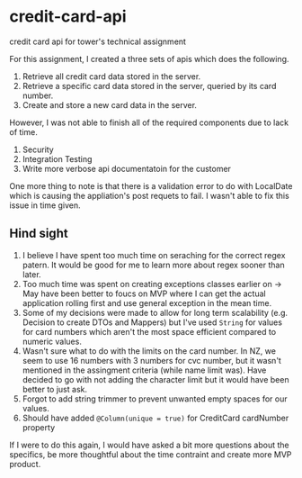 # credit-card-api
credit card api for tower's technical assignment

For this assignment, I created a three sets of apis which does the following.
1. Retrieve all credit card data stored in the server.
2. Retrieve a specific card data stored in the server, queried by its card number.
3. Create and store a new card data in the server.

However, I was not able to finish all of the required components due to lack of time.

1. Security
2. Integration Testing
3. Write more verbose api documentatoin for the customer

One more thing to note is that there is a validation error to do with LocalDate which is causing the appliation's post requets to fail. I wasn't able to fix this issue in time given.

## Hind sight
1. I believe I have spent too much time on seraching for the correct regex patern. It would be good for me to learn more about regex sooner than later.
2. Too much time was spent on creating exceptions classes earlier on -> May have been better to foucs on MVP where I can get the actual application rolling first and use general exception in the mean time.
3. Some of my decisions were made to allow for long term scalability (e.g. Decision to create DTOs and Mappers) but I've used `String` for values for card numbers which aren't the most space efficient compared to numeric values.
4. Wasn't sure what to do with the limits on the card number. In NZ, we seem to use 16 numbers with 3 numbers for cvc number, but it wasn't mentioned in the assingment criteria (while name limit was). Have decided to go with
   not adding the character limit but it would have been better to just ask.
5. Forgot to add string trimmer to prevent unwanted empty spaces for our values.
6. Should have added `@Column(unique = true)` for CreditCard cardNumber property

If I were to do this again, I would have asked a bit more questions about the specifics, be more thoughtful about the time contraint and create more MVP product.
